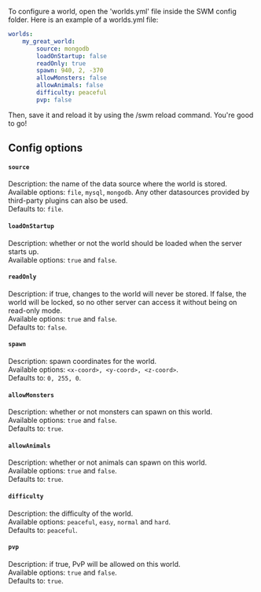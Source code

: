 To configure a world, open the 'worlds.yml' file inside the SWM config folder. Here is an example of a worlds.yml file:
```yaml
worlds:
    my_great_world:
        source: mongodb
        loadOnStartup: false
        readOnly: true
        spawn: 940, 2, -370
        allowMonsters: false
        allowAnimals: false
        difficulty: peaceful
        pvp: false
```

Then, save it and reload it by using the /swm reload command. You're good to go!

## Config options
#### `source`
Description: the name of the data source where the world is stored.<br>
Available options: `file`, `mysql`, `mongodb`. Any other datasources provided by third-party plugins can also be used.<br>
Defaults to: `file`.

#### `loadOnStartup`
Description: whether or not the world should be loaded when the server starts up.<br>
Available options: `true` and `false`.

#### `readOnly`
Description: if true, changes to the world will never be stored. If false, the world will be locked, so no other server can access it without being on read-only mode.<br>
Available options: `true` and `false`.<br>
Defaults to: `false`.

#### `spawn`
Description: spawn coordinates for the world.<br>
Available options: `<x-coord>, <y-coord>, <z-coord>`.<br>
Defaults to: `0, 255, 0`.

#### `allowMonsters`
Description: whether or not monsters can spawn on this world.<br>
Available options: `true` and `false`.<br>
Defaults to: `true`.

#### `allowAnimals`
Description: whether or not animals can spawn on this world.<br>
Available options: `true` and `false`.<br>
Defaults to: `true`.

#### `difficulty`
Description: the difficulty of the world.<br>
Available options: `peaceful`, `easy`, `normal` and `hard`.<br>
Defaults to: `peaceful`.

#### `pvp`
Description: if true, PvP will be allowed on this world.<br>
Available options: `true` and `false`.<br>
Defaults to: `true`.